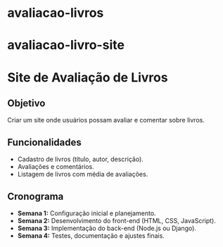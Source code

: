# avaliacao-livros
# avaliacao-livro-site
# Site de Avaliação de Livros

## Objetivo
Criar um site onde usuários possam avaliar e comentar sobre livros.

## Funcionalidades
- Cadastro de livros (título, autor, descrição).
- Avaliações e comentários.
- Listagem de livros com média de avaliações.

## Cronograma
- **Semana 1:** Configuração inicial e planejamento.
- **Semana 2:** Desenvolvimento do front-end (HTML, CSS, JavaScript).
- **Semana 3:** Implementação do back-end (Node.js ou Django).
- **Semana 4:** Testes, documentação e ajustes finais.
